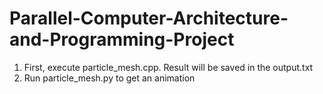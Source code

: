 # Parallel-Computer-Architecture-and-Programming-Project
1. First, execute particle_mesh.cpp. Result will be saved in the output.txt
2. Run particle_mesh.py to get an animation
